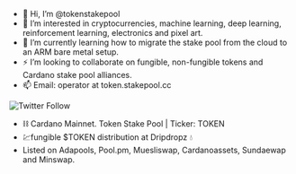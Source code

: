 - 👋 Hi, I’m @tokenstakepool
- 👀 I’m interested in cryptocurrencies, machine learning, deep learning, reinforcement learning, electronics and pixel art.
- 🌱 I’m currently learning how to migrate the stake pool from the cloud to an ARM bare metal setup.
- ⚡ I’m looking to collaborate on fungible, non-fungible tokens and Cardano stake pool alliances.
- 📫 Email: operator at token.stakepool.cc

![Twitter Follow](https://img.shields.io/twitter/follow/token_stakepool?style=social)

- :chains: Cardano Mainnet. Token Stake Pool | Ticker: TOKEN
- 💹fungible $TOKEN distribution at Dripdropz 💧
- Listed on Adapools, Pool.pm, Muesliswap, Cardanoassets, Sundaewap and Minswap.

<!---
tokenstakepool/tokenstakepool is a ✨ special ✨ repository because its `README.md` (this file) appears on your GitHub profile.
You can click the Preview link to take a look at your changes.
--->
